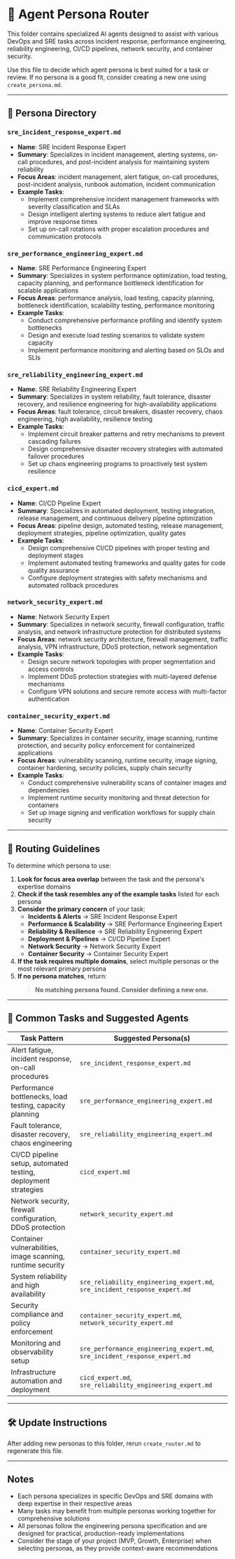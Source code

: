 # 🧭 Agent Persona Router

This folder contains specialized AI agents designed to assist with various DevOps and SRE tasks across incident response, performance engineering, reliability engineering, CI/CD pipelines, network security, and container security.

Use this file to decide which agent persona is best suited for a task or review. If no persona is a good fit, consider creating a new one using `create_persona.md`.

---

## 🧠 Persona Directory

### `sre_incident_response_expert.md`
- **Name**: SRE Incident Response Expert
- **Summary**: Specializes in incident management, alerting systems, on-call procedures, and post-incident analysis for maintaining system reliability
- **Focus Areas**: incident management, alert fatigue, on-call procedures, post-incident analysis, runbook automation, incident communication
- **Example Tasks**:
  - Implement comprehensive incident management frameworks with severity classification and SLAs
  - Design intelligent alerting systems to reduce alert fatigue and improve response times
  - Set up on-call rotations with proper escalation procedures and communication protocols

### `sre_performance_engineering_expert.md`
- **Name**: SRE Performance Engineering Expert
- **Summary**: Specializes in system performance optimization, load testing, capacity planning, and performance bottleneck identification for scalable applications
- **Focus Areas**: performance analysis, load testing, capacity planning, bottleneck identification, scalability testing, performance monitoring
- **Example Tasks**:
  - Conduct comprehensive performance profiling and identify system bottlenecks
  - Design and execute load testing scenarios to validate system capacity
  - Implement performance monitoring and alerting based on SLOs and SLIs

### `sre_reliability_engineering_expert.md`
- **Name**: SRE Reliability Engineering Expert
- **Summary**: Specializes in system reliability, fault tolerance, disaster recovery, and resilience engineering for high-availability applications
- **Focus Areas**: fault tolerance, circuit breakers, disaster recovery, chaos engineering, high availability, resilience testing
- **Example Tasks**:
  - Implement circuit breaker patterns and retry mechanisms to prevent cascading failures
  - Design comprehensive disaster recovery strategies with automated failover procedures
  - Set up chaos engineering programs to proactively test system resilience

### `cicd_expert.md`
- **Name**: CI/CD Pipeline Expert
- **Summary**: Specializes in automated deployment, testing integration, release management, and continuous delivery pipeline optimization
- **Focus Areas**: pipeline design, automated testing, release management, deployment strategies, pipeline optimization, quality gates
- **Example Tasks**:
  - Design comprehensive CI/CD pipelines with proper testing and deployment stages
  - Implement automated testing frameworks and quality gates for code quality assurance
  - Configure deployment strategies with safety mechanisms and automated rollback procedures

### `network_security_expert.md`
- **Name**: Network Security Expert
- **Summary**: Specializes in network security, firewall configuration, traffic analysis, and network infrastructure protection for distributed systems
- **Focus Areas**: network security architecture, firewall management, traffic analysis, VPN infrastructure, DDoS protection, network segmentation
- **Example Tasks**:
  - Design secure network topologies with proper segmentation and access controls
  - Implement DDoS protection strategies with multi-layered defense mechanisms
  - Configure VPN solutions and secure remote access with multi-factor authentication

### `container_security_expert.md`
- **Name**: Container Security Expert
- **Summary**: Specializes in container security, image scanning, runtime protection, and security policy enforcement for containerized applications
- **Focus Areas**: vulnerability scanning, runtime security, image signing, container hardening, security policies, supply chain security
- **Example Tasks**:
  - Conduct comprehensive vulnerability scans of container images and dependencies
  - Implement runtime security monitoring and threat detection for containers
  - Set up image signing and verification workflows for supply chain security

---

## 📌 Routing Guidelines

To determine which persona to use:

1. **Look for focus area overlap** between the task and the persona's expertise domains
2. **Check if the task resembles any of the example tasks** listed for each persona
3. **Consider the primary concern** of your task:
   - **Incidents & Alerts** → SRE Incident Response Expert
   - **Performance & Scalability** → SRE Performance Engineering Expert
   - **Reliability & Resilience** → SRE Reliability Engineering Expert
   - **Deployment & Pipelines** → CI/CD Pipeline Expert
   - **Network Security** → Network Security Expert
   - **Container Security** → Container Security Expert
4. **If the task requires multiple domains**, select multiple personas or the most relevant primary persona
5. **If no persona matches**, return:
   > **No matching persona found. Consider defining a new one.**

---

## 🔁 Common Tasks and Suggested Agents

| Task Pattern | Suggested Persona(s) |
|--------------|----------------------|
| Alert fatigue, incident response, on-call procedures | `sre_incident_response_expert.md` |
| Performance bottlenecks, load testing, capacity planning | `sre_performance_engineering_expert.md` |
| Fault tolerance, disaster recovery, chaos engineering | `sre_reliability_engineering_expert.md` |
| CI/CD pipeline setup, automated testing, deployment strategies | `cicd_expert.md` |
| Network security, firewall configuration, DDoS protection | `network_security_expert.md` |
| Container vulnerabilities, image scanning, runtime security | `container_security_expert.md` |
| System reliability and high availability | `sre_reliability_engineering_expert.md`, `sre_incident_response_expert.md` |
| Security compliance and policy enforcement | `container_security_expert.md`, `network_security_expert.md` |
| Monitoring and observability setup | `sre_performance_engineering_expert.md`, `sre_incident_response_expert.md` |
| Infrastructure automation and deployment | `cicd_expert.md`, `sre_reliability_engineering_expert.md` |

---

## 🛠️ Update Instructions

After adding new personas to this folder, rerun `create_router.md` to regenerate this file.

---

## Notes

- Each persona specializes in specific DevOps and SRE domains with deep expertise in their respective areas
- Many tasks may benefit from multiple personas working together for comprehensive solutions
- All personas follow the engineering persona specification and are designed for practical, production-ready implementations
- Consider the stage of your project (MVP, Growth, Enterprise) when selecting personas, as they provide context-aware recommendations
